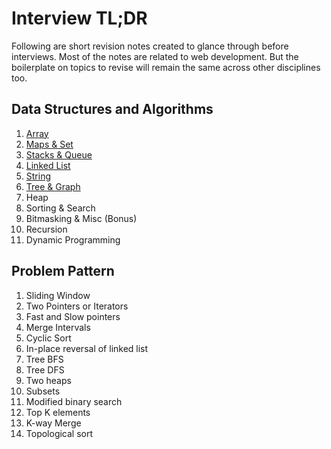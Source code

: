 # Interview TL;DR

Following are short revision notes created to glance through before interviews. Most of the notes are related to web development. But the boilerplate on topics to revise will remain the same across other disciplines too.

## Data Structures and Algorithms

1. [Array](/dsa/array.md)
2. [Maps & Set](/dsa/map-and-set.md)
3. [Stacks & Queue](/dsa/stacks-and-queue.md)
4. [Linked List](/dsa/linkedlist.md)
5. [String](/dsa/string.md)
6. [Tree & Graph](/dsa/tree-and-graph.md)
7. Heap
8. Sorting & Search
9. Bitmasking & Misc (Bonus)
10. Recursion
11. Dynamic Programming

## Problem Pattern

1. Sliding Window
2. Two Pointers or Iterators
3. Fast and Slow pointers
4. Merge Intervals
5. Cyclic Sort
6. In-place reversal of linked list
7. Tree BFS
8. Tree DFS
9. Two heaps
10. Subsets
11. Modified binary search
12. Top K elements
13. K-way Merge
14. Topological sort
